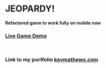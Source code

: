 # JEOPARDY!
#### Refactored game to work fully on mobile now
### [Live Game Demo](http://jeopardy-km.herokuapp.com/)

<br />

### Link to my portfolio [kevmathews.com](https://kevmathews.com/) 